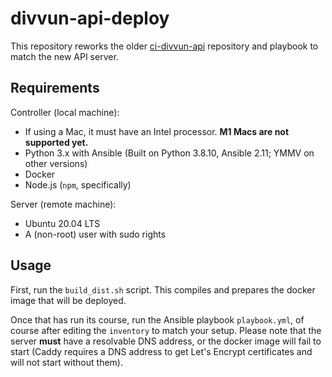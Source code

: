# divvun-api-deploy
This repository reworks the older
[ci-divvun-api](https://github.com/divvun/ci-divvun-api) repository and playbook to
match the new API server.

## Requirements
Controller (local machine):
- If using a Mac, it must have an Intel processor. **M1 Macs are not supported yet.**
- Python 3.x with Ansible (Built on Python 3.8.10, Ansible 2.11; YMMV on other versions)
- Docker
- Node.js (`npm`, specifically)

Server (remote machine):
- Ubuntu 20.04 LTS
- A (non-root) user with sudo rights

## Usage

First, run the `build_dist.sh` script. This compiles and prepares the docker image that
will be deployed.

Once that has run its course, run the Ansible playbook `playbook.yml`, of course after
editing the `inventory` to match your setup. Please note that the server **must** have a
resolvable DNS address, or the docker image will fail to start (Caddy requires a DNS
address to get Let's Encrypt certificates and will not start without them).
